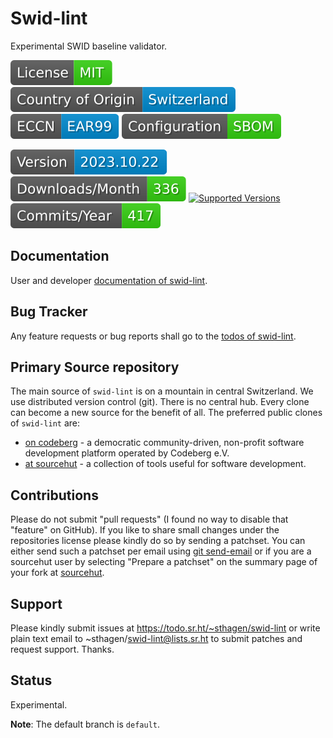 # Swid-lint

Experimental SWID baseline validator.

[![License](docs/badges/license-spdx-mit.svg)](https://git.sr.ht/~sthagen/swid-lint/tree/default/item/LICENSE)
[![Country of Origin](docs/badges/country-of-origin-name-switzerland-neutral.svg)](https://git.sr.ht/~sthagen/swid-lint/tree/default/item/COUNTRY-OF-ORIGIN)
[![Export Classification Control Number (ECCN)](docs/badges/export-control-classification-number_eccn-ear99-neutral.svg)](https://git.sr.ht/~sthagen/swid-lint/tree/default/item/EXPORT-CONTROL-CLASSIFICATION-NUMBER)
[![Configuration](docs/badges/configuration-sbom.svg)](https://git.sr.ht/~sthagen/swid-lint/tree/default/item/docs/third-party/README.md)

[![Version](docs/badges/latest-release.svg)](https://pypi.python.org/pypi/swid-lint/)
[![Downloads](docs/badges/downloads-per-month.svg)](https://pepy.tech/project/swid-lint)
[![Supported Versions](https://img.shields.io/pypi/pyversions/swid-lint.svg?style=flat)](https://pypi.python.org/pypi/swid-lint/)
[![Maintenance Status](docs/badges/commits-per-year.svg)](https://git.sr.ht/~sthagen/swid-lint/log)

## Documentation

User and developer [documentation of swid-lint](https://codes.dilettant.life/docs/swid-lint).

## Bug Tracker

Any feature requests or bug reports shall go to the [todos of swid-lint](https://todo.sr.ht/~sthagen/swid-lint).

## Primary Source repository

The main source of `swid-lint` is on a mountain in central Switzerland.
We use distributed version control (git).
There is no central hub.
Every clone can become a new source for the benefit of all.
The preferred public clones of `swid-lint` are:

* [on codeberg](https://codeberg.org/sthagen/swid-lint) - a democratic community-driven, non-profit software development platform operated by Codeberg e.V.
* [at sourcehut](https://git.sr.ht/~sthagen/swid-lint) - a collection of tools useful for software development.

## Contributions

Please do not submit "pull requests" (I found no way to disable that "feature" on GitHub).
If you like to share small changes under the repositories license please kindly do so by sending a patchset.
You can either send such a patchset per email using [git send-email](https://git-send-email.io) or 
if you are a sourcehut user by selecting "Prepare a patchset" on the summary page of your fork at [sourcehut](https://git.sr.ht/).

## Support

Please kindly submit issues at https://todo.sr.ht/~sthagen/swid-lint or write plain text email to ~sthagen/swid-lint@lists.sr.ht to submit patches and request support. Thanks.

## Status

Experimental.

**Note**: The default branch is `default`.
